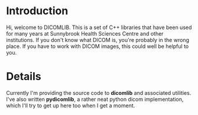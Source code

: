 # Introduction #

Hi, welcome to DICOMLIB.  This is a set of C++ libraries that have been used for many years at Sunnybrook Health Sciences Centre and other institutions.  If you don't know what DICOM is, you're probably in the wrong place.  If you have to work with DICOM images, this could well be helpful to you.


# Details #

Currently I'm providing the source code to **dicomlib** and associated utilities.  I've also written **pydicomlib**, a rather neat python dicom implementation, which I'll try to get up here too when I get a moment.